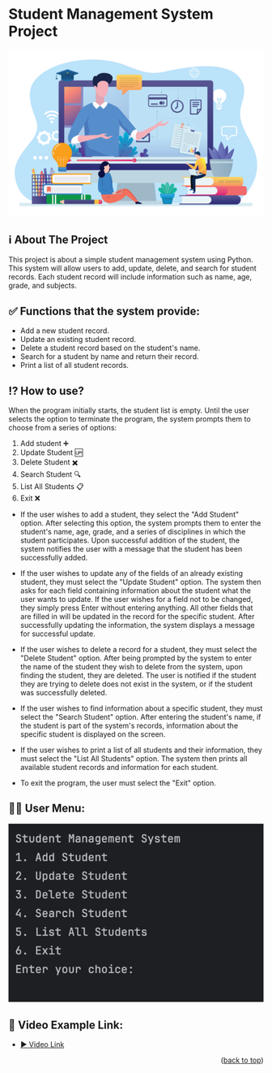 # Student Management System Project




<p align="center">
  <img src="stud_sys_2.png" alt="Example Photo">
</p>

## ℹ️ About The Project 
This project is about a simple student management system using Python. This system will allow users to add, update, delete, and search for student records. Each student record will include information such as name, age, grade, and subjects.


## ✅ Functions that the system provide: 
* Add a new student record. 
* Update an existing student record.
* Delete a student record based on the student's name.
* Search for a student by name and return their record.
* Print a list of all student records.

## ⁉️ How to use?
When the program initially starts, the student list is empty. Until the user selects the option to terminate the program, the system prompts them to choose from a series of options:
1. Add student ➕
2. Update Student 🆙
3. Delete Student ✖️
4. Search Student 🔍
5. List All Students 📋
6. Exit ❌

* If the user wishes to add a student, they select the "Add Student" option. After selecting this option, the system prompts them to enter the student's name, age, grade, and a series of disciplines in which the student participates. Upon successful addition of the student, the system notifies the user with a message that the student has been successfully added.

* If the user wishes to update any of the fields of an already existing student, they must select the "Update Student" option. The system then asks for each field containing information about the student what the user wants to update. If the user wishes for a field not to be changed, they simply press Enter without entering anything. All other fields that are filled in will be updated in the record for the specific student. After successfully updating the information, the system displays a message for successful update.

* If the user wishes to delete a record for a student, they must select the "Delete Student" option. After being prompted by the system to enter the name of the student they wish to delete from the system, upon finding the student, they are deleted. The user is notified if the student they are trying to delete does not exist in the system, or if the student was successfully deleted.

* If the user wishes to find information about a specific student, they must select the "Search Student" option. After entering the student's name, if the student is part of the system's records, information about the specific student is displayed on the screen.

* If the user wishes to print a list of all students and their information, they must select the "List All Students" option. The system then prints all available student records and information for each student.

* To exit the program, the user must select the "Exit" option.

## 🧑‍💻 User Menu:

<p align="left">
  <img src="menu.png" alt="Menu Photo">
</p>

## 🎥 Video Example Link:

* [▶️ Video Link ](https://github.com/todorpeychinov/Student_management_system/blob/main/video_example.mov)



<p align="right">(<a href="#readme-top">back to top</a>)</p>

